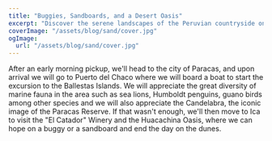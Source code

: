 ```yaml
---
title: "Buggies, Sandboards, and a Desert Oasis"
excerpt: "Discover the serene landscapes of the Peruvian countryside on a full-day tour from Lima. See Humboldt penguins and sea lions on the Ballestas Islands, visit a local winery, and slide down the Huacachina dunes over the course of a day."
coverImage: "/assets/blog/sand/cover.jpg"
ogImage:
  url: "/assets/blog/sand/cover.jpg"
---
```


After an early morning pickup, we'll head to the city of Paracas, and upon arrival we will go to Puerto del Chaco where we will board a boat to start the excursion to the Ballestas Islands. We will appreciate the great diversity of marine fauna in the area such as sea lions, Humboldt penguins, guano birds among other species and we will also appreciate the Candelabra, the iconic image of the Paracas Reserve. If that wasn't enough, we'll then move to Ica to visit the "El Catador" Winery and the Huacachina Oasis, where we can hope on a buggy or a sandboard and end the day on the dunes.
